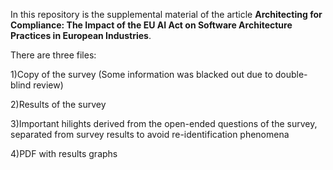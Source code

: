 In this repository is the supplemental material of the article **Architecting for Compliance: The Impact of the EU AI Act on Software Architecture Practices in European Industries**.

There are three files:

1)Copy of the survey (Some information was blacked out due to double-blind review)

2)Results of the survey

3)Important hilights derived from the open-ended questions of the survey, separated from survey results to avoid re-identification phenomena

4)PDF with results graphs
